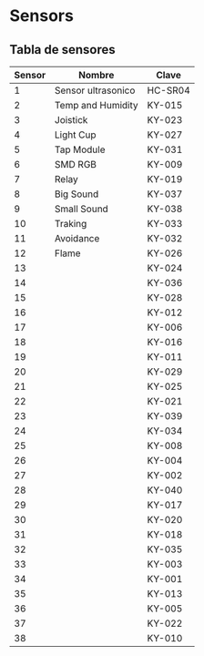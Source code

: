 # Sensors
## Tabla de sensores
| Sensor | Nombre | Clave |
| - | - | - |
| 1 | Sensor ultrasonico | HC-SR04 |
| 2 | Temp and Humidity | KY-015 |
| 3 | Joistick | KY-023 |
| 4 | Light Cup | KY-027 |
| 5 | Tap Module | KY-031 |
| 6 | SMD RGB | KY-009 |
| 7 | Relay | KY-019 |
| 8 | Big Sound | KY-037 |
| 9 | Small Sound | KY-038 |
| 10 | Traking | KY-033 |
| 11 | Avoidance | KY-032 |
| 12 | Flame | KY-026 |
| 13 |  | KY-024 |
| 14 |  | KY-036 |
| 15 |  | KY-028 |
| 16 |  | KY-012 |
| 17 |  | KY-006 |
| 18 |  | KY-016 |
| 19 |  | KY-011 |
| 20 |  | KY-029 |
| 21 |  | KY-025 |
| 22 |  | KY-021 |
| 23 |  | KY-039 |
| 24 |  | KY-034 |
| 25 |  | KY-008 |
| 26 |  | KY-004 |
| 27 |  | KY-002 |
| 28 |  | KY-040 |
| 29 |  | KY-017 |
| 30 |  | KY-020 |
| 31 |  | KY-018 |
| 32 |  | KY-035 |
| 33 |  | KY-003 |
| 34 |  | KY-001|
| 35 |  | KY-013 |
| 36 |  | KY-005 |
| 37 |  | KY-022 |
| 38 |  | KY-010 |
